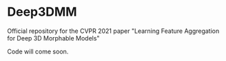 # Deep3DMM
Official repository for the CVPR 2021 paper "Learning Feature Aggregation for Deep 3D Morphable Models"

Code will come soon.
